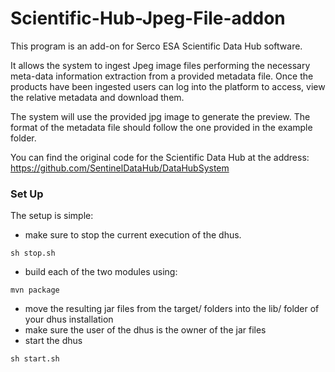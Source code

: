 # Scientific-Hub-Jpeg-File-addon

This program is an add-on for Serco ESA Scientific Data Hub software. 

It allows the system to ingest Jpeg image files performing the necessary meta-data information extraction from a provided metadata file.
Once the products have been ingested users can log into the platform to access, view the relative metadata and download them.

The system will use the provided jpg image to generate the preview. The format of the metadata file should follow the one provided in the example folder.

You can find the original code for the Scientific Data Hub at the address: https://github.com/SentinelDataHub/DataHubSystem


### Set Up ###

The setup is simple:

* make sure to stop the current execution of the dhus.
```
sh stop.sh
```

* build each of the two modules using:
```
mvn package
```
* move the resulting jar files from the target/ folders into the lib/ folder of your dhus installation
* make sure the user of the dhus is the owner of the jar files
* start the dhus
```
sh start.sh
```
